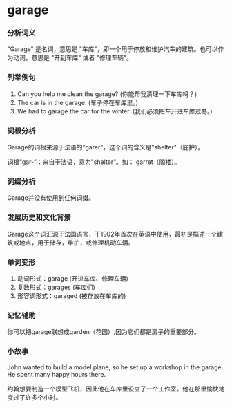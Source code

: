 # garage

### 分析词义

  

"Garage" 是名词，意思是 "车库"，即一个用于停放和维护汽车的建筑。也可以作为动词，意思是 "开到车库" 或者 "修理车辆"。

  

### 列举例句

  

1.  Can you help me clean the garage? (你能帮我清理一下车库吗？)
2.  The car is in the garage. (车子停在车库里。)
3.  We had to garage the car for the winter. (我们必须把车开进车库过冬。)

  

### 词根分析

  

Garage的词根来源于法语的"garer"，这个词的含义是"shelter"（庇护）。

  

词根“gar-”：来自于法语，意为"shelter"。如： garret（阁楼）。

  

### 词缀分析

  

Garage并没有使用到任何词缀。

  

### 发展历史和文化背景

  

Garage这个词汇源于法国语言，于1902年首次在英语中使用，最初是描述一个建筑或地点，用于储存，维护，或修理机动车辆。

  

### 单词变形

  

1.  动词形式：garage (开进车库、修理车辆)
2.  复数形式：garages (车库们)
3.  形容词形式：garaged (被存放在车库的)

  

### 记忆辅助

  

你可以把garage联想成garden（花园）,因为它们都是房子的重要部分。

  

### 小故事

  

John wanted to build a model plane, so he set up a workshop in the garage. He spent many happy hours there.

  

约翰想要制造一个模型飞机，因此他在车库里设立了一个工作室。他在那里愉快地度过了许多个小时。

